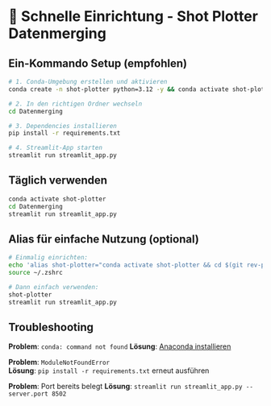 # 🚀 Schnelle Einrichtung - Shot Plotter Datenmerging

## Ein-Kommando Setup (empfohlen)

```bash
# 1. Conda-Umgebung erstellen und aktivieren
conda create -n shot-plotter python=3.12 -y && conda activate shot-plotter

# 2. In den richtigen Ordner wechseln
cd Datenmerging

# 3. Dependencies installieren
pip install -r requirements.txt

# 4. Streamlit-App starten
streamlit run streamlit_app.py
```

## Täglich verwenden

```bash
conda activate shot-plotter
cd Datenmerging
streamlit run streamlit_app.py
```

## Alias für einfache Nutzung (optional)

```bash
# Einmalig einrichten:
echo 'alias shot-plotter="conda activate shot-plotter && cd $(git rev-parse --show-toplevel)/Datenmerging"' >> ~/.zshrc
source ~/.zshrc

# Dann einfach verwenden:
shot-plotter
streamlit run streamlit_app.py
```

## Troubleshooting

**Problem**: `conda: command not found`
**Lösung**: [Anaconda installieren](https://www.anaconda.com/download)

**Problem**: `ModuleNotFoundError`  
**Lösung**: `pip install -r requirements.txt` erneut ausführen

**Problem**: Port bereits belegt
**Lösung**: `streamlit run streamlit_app.py --server.port 8502` 